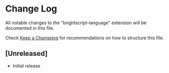 # Change Log
All notable changes to the "brightscript-language" extension will be documented in this file.

Check [Keep a Changelog](http://keepachangelog.com/) for recommendations on how to structure this file.

## [Unreleased]
- Initial release